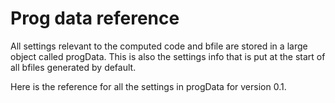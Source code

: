# Prog data reference
All settings relevant to the computed code and bfile are stored in a large object called progData. This is also the settings info that is put at the start of all bfiles generated by default. 

Here is the reference for all the settings in progData for version 0.1.
